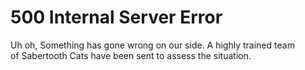 # 500 Internal Server Error

Uh oh, Something has gone wrong on our side.
A highly trained team of&nbsp;Sabertooth Cats have been sent to&nbsp;assess the situation.

